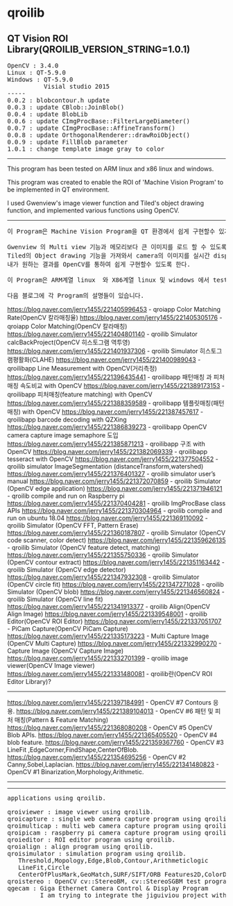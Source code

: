 # qroilib
QT Vision ROI Library(QROILIB_VERSION_STRING=1.0.1)
-----
<pre>
OpenCV : 3.4.0 
Linux : QT-5.9.0
Windows : QT-5.9.0
          Visial studio 2015
-----
0.0.2 : blobcontour.h update
0.0.3 : update CBlob::JoinBlob()
0.0.4 : update BlobLib
0.0.6 : update CImgProcBase::FilterLargeDiameter()
0.0.7 : update CImgProcBase::AffineTransform()
0.0.8 : update OrthogonalRenderer::drawRoiObject()
0.0.9 : update FillBlob parameter
1.0.1 : change template image gray to color
</pre>
-----

This program has been tested on ARM linux and x86 linux and windows.

This program was created to enable the ROI of 'Machine Vision Program' to be implemented in QT environment.

I used Gwenview's image viewer function and Tiled's object drawing function, and implemented various functions using OpenCV.

-----
<pre>
이 Program은 Machine Vision Program을 QT 환경에서 쉽게 구현할수 있게 하기 위해 작성되었다.

Gwenview 의 Multi view 기능과 메모리보다 큰 이미지를 로드 할 수 있도록 작성된 이미지 viewer기능을 이용하고,
Tiled의 Object drawing 기능을 가져와서 camera의 이미지를 실시간 display하면서 vision ROI를 작성하여,
내가 원하는 결과를 OpenCV를 통하여 쉽게 구현할수 있도록 한다.

이 Program은 ARM계열 linux  와 X86계열 linux 및 windows 에서 test되었다.

다음 블로그에 각 Program의 설명들이 있습니다.
</pre>
https://blog.naver.com/jerry1455/221405996453 - qroiapp Color Matching Rate(OpenCV 칼라매칭율)
https://blog.naver.com/jerry1455/221405305176 - qroiapp Color Matching(OpenCV 칼라매칭)
https://blog.naver.com/jerry1455/221404801140 - qroilib Simulator calcBackProject(OpenCV 히스토그램 역투영)
https://blog.naver.com/jerry1455/221401937306 - qroilib Simulator 히스토그램평활화(CLAHE)
https://blog.naver.com/jerry1455/221400989043 - qroilibapp Line Measurement with OpenCV(거리측정)
https://blog.naver.com/jerry1455/221396435441 - qroilibapp 패턴매칭 과 피처매칭 속도비교 with OpenCV
https://blog.naver.com/jerry1455/221389173153 - qroilibapp 피처매칭(feature matching) with OpenCV
https://blog.naver.com/jerry1455/221388359589 - qroilibapp 템플릿매칭(패턴매칭) with OpenCV
https://blog.naver.com/jerry1455/221387457617 - qroilibapp barcode decoding with QZXing
https://blog.naver.com/jerry1455/221386839273 - qroilibapp OpenCV camera capture image semaphore 도입
https://blog.naver.com/jerry1455/221385871213 - qroilibapp 구조 with OpenCV
https://blog.naver.com/jerry1455/221382069339 - qroilibapp tesseract with OpenCV
https://blog.naver.com/jerry1455/221377504552 - qroilib simulator ImageSegmentation (distanceTransform,watershed)
https://blog.naver.com/jerry1455/221376401327 - qroilib simulator user’s manual
https://blog.naver.com/jerry1455/221372070859 - qroilib Simulator (OpenCV edge application)
https://blog.naver.com/jerry1455/221371946121 - qroilib compile and run on Raspberry pi
https://blog.naver.com/jerry1455/221370404281 - qroilib ImgProcBase class APIs
https://blog.naver.com/jerry1455/221370304964 - qroilib compile and run on ubuntu 18.04
https://blog.naver.com/jerry1455/221369110092 - qroilib Simulator (OpenCV FFT, Pattern Erase)
https://blog.naver.com/jerry1455/221360187807 - qroilib Simulator (OpenCV code scanner, color detect)
https://blog.naver.com/jerry1455/221359626135 - qroilib Simulator (OpenCV feature detect, matching)
https://blog.naver.com/jerry1455/221355750336 - qroilib Simulator (OpenCV contour extract)
https://blog.naver.com/jerry1455/221351163442 - qroilib Simulator (OpenCV edge detector)
https://blog.naver.com/jerry1455/221347932308 - qroilib Simulator (OpenCV circle fit)
https://blog.naver.com/jerry1455/221347271028 - qroilib Simulator (OpenCV blob)
https://blog.naver.com/jerry1455/221346560824 - qroilib Simulator (OpenCV line fit)
https://blog.naver.com/jerry1455/221341913377 - qroilib Align(OpenCV Align Image)
https://blog.naver.com/jerry1455/221339548001 - qroilib Editor(OpenCV ROI Editor)
https://blog.naver.com/jerry1455/221337051707 - PiCam Capture(OpenCV PiCam Capture)
https://blog.naver.com/jerry1455/221335173223 - Multi Capture Image (OpenCV Multi Capture)
https://blog.naver.com/jerry1455/221332990270 - Capture Image (OpenCV Capture Image)
https://blog.naver.com/jerry1455/221332701399 - qroilib image viewer(OpenCV Image viewer)
https://blog.naver.com/jerry1455/221331480081 - qroilib란(OpenCV ROI Editor Library)?

-----

https://blog.naver.com/jerry1455/221397184991 - OpenCV #7 Contours 응용.
https://blog.naver.com/jerry1455/221389104013 - OpenCV #6 패턴 및 피처 매칭(Pattern & Feature Matching)
https://blog.naver.com/jerry1455/221368080208 - OpenCV #5 OpenCV Blob APIs.
https://blog.naver.com/jerry1455/221365405520 - OpenCV #4 blob feature.
https://blog.naver.com/jerry1455/221359367760 - OpenCV #3 LineFit ,EdgeCorner,FindShape,CenterOfBlob.
https://blog.naver.com/jerry1455/221354695256 - OpenCV #2 Canny,Sobel,Laplacian.
https://blog.naver.com/jerry1455/221341480823 - OpenCV #1 Binarization,Morphology,Arithmetic.

-----

-----
<pre>
applications using qroilib.

qroiviewer : image viewer using qroilib.
qroicapture : single web camera capture program using qroilib.
qroimulticap : multi web camera capture program using qroilib.
qroipicam : raspberry pi camera capture program using qroilib.
qroieditor : ROI editor program using qroilib.
qroialign : align program using qroilib.
qroisimulator : simulation program using qroilib.
   Threshold,Mopology,Edge,Blob,Contour,Arithmeticlogic
   LineFit,Circle
   CenterOfPlusMark,GeoMatch,SURF/SIFT/ORB Features2D,ColorDetect
qroistereo : OpenCV cv::StereoBM, cv::StereoSGBM test program using qroilib
qgecam : Giga Ethernet Camera Control & Display Program
         I am trying to integrate the jiguiviou project with qroilib.
</pre>

